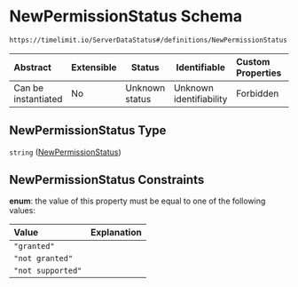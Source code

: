 # NewPermissionStatus Schema

```txt
https://timelimit.io/ServerDataStatus#/definitions/NewPermissionStatus
```




| Abstract            | Extensible | Status         | Identifiable            | Custom Properties | Additional Properties | Access Restrictions | Defined In                                                                            |
| :------------------ | ---------- | -------------- | ----------------------- | :---------------- | --------------------- | ------------------- | ------------------------------------------------------------------------------------- |
| Can be instantiated | No         | Unknown status | Unknown identifiability | Forbidden         | Allowed               | none                | [ServerDataStatus.schema.json\*](ServerDataStatus.schema.json "open original schema") |

## NewPermissionStatus Type

`string` ([NewPermissionStatus](serverdatastatus-definitions-newpermissionstatus.md))

## NewPermissionStatus Constraints

**enum**: the value of this property must be equal to one of the following values:

| Value             | Explanation |
| :---------------- | ----------- |
| `"granted"`       |             |
| `"not granted"`   |             |
| `"not supported"` |             |
